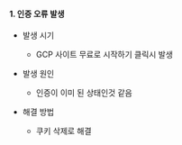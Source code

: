 #### 1. 인증 오류 발생

- 발생 시기
  - GCP 사이트 무료로 시작하기 클릭시 발생

- 발생 원인
  - 인증이 이미 된 상태인것 같음
- 해결 방법
  - 쿠키 삭제로 해결